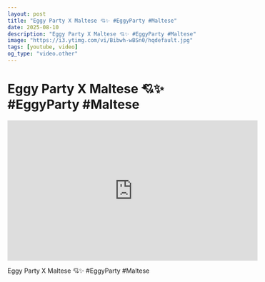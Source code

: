 ```yaml
---
layout: post
title: "Eggy Party X Maltese 💘✨ #EggyParty #Maltese"
date: 2025-08-10
description: "Eggy Party X Maltese 💘✨ #EggyParty #Maltese"
image: "https://i3.ytimg.com/vi/Bibwh-wBSn0/hqdefault.jpg"
tags: [youtube, video]
og_type: "video.other"
---
```


<script type="application/ld+json">
{
  "@context": "http://schema.org",
  "@type": "VideoObject",
  "name": "Eggy Party X Maltese \ud83d\udc98\u2728 #EggyParty #Maltese",
  "description": "Eggy Party X Maltese \ud83d\udc98\u2728 #EggyParty #Maltese",
  "thumbnailUrl": "https://i3.ytimg.com/vi/Bibwh-wBSn0/hqdefault.jpg",
  "uploadDate": "2025-08-10T11:00:19",
  "embedUrl": "https://www.youtube.com/embed/Bibwh-wBSn0",
  "publisher": {
    "@type": "Person",
    "name": "Celo Zaga"
  },
  "mainEntityOfPage": {
    "@type": "WebPage",
    "@id": "https://celozaga.github.io/2025/08/10/eggy-party-x-maltese-\ud83d\udc98\u2728-#eggyparty-#maltese-Bibwh-wBSn0.html"
  },
  "duration": "PT0M0S"
}
</script>

<script type="application/ld+json">
{
  "@context": "http://schema.org",
  "@type": "BlogPosting",
  "headline": "Eggy Party X Maltese \ud83d\udc98\u2728 #EggyParty #Maltese",
  "image": "https://i3.ytimg.com/vi/Bibwh-wBSn0/hqdefault.jpg",
  "publisher": {
    "@type": "Person",
    "name": "Celo Zaga"
  },
  "url": "https://celozaga.github.io/2025/08/10/eggy-party-x-maltese-\ud83d\udc98\u2728-#eggyparty-#maltese-Bibwh-wBSn0.html",
  "datePublished": "2025-08-10T11:00:19",
  "dateCreated": "2025-08-10T11:00:19",
  "dateModified": "2025-08-10T11:00:19",
  "description": "Eggy Party X Maltese \ud83d\udc98\u2728 #EggyParty #Maltese",
  "author": {
    "@type": "Person",
    "name": "Celo Zaga"
  },
  "mainEntityOfPage": {
    "@type": "WebPage",
    "@id": "https://celozaga.github.io/2025/08/10/eggy-party-x-maltese-\ud83d\udc98\u2728-#eggyparty-#maltese-Bibwh-wBSn0.html"
  }
}
</script>

<h1 class="youtube-post-title">Eggy Party X Maltese 💘✨ #EggyParty #Maltese</h1>

<iframe width="560" height="315" src="https://www.youtube.com/embed/Bibwh-wBSn0" class="youtube-post-embed" frameborder="0" allowfullscreen></iframe>

<p class="youtube-post-description">Eggy Party X Maltese 💘✨ #EggyParty #Maltese</p>
